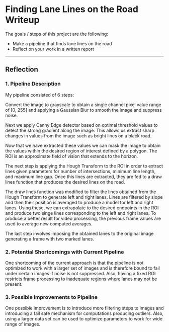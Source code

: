 # **Finding Lane Lines on the Road Writeup**

The goals / steps of this project are the following:
* Make a pipeline that finds lane lines on the road
* Reflect on your work in a written report

[original]: /test_images/solidWhiteRight.jpg
---

## Reflection

### 1. Pipeline Description

My pipeline consisted of 6 steps:

Convert the image to grayscale to obtain a single channel pixel value range of [0, 255] and applying a Gaussian Blur to smooth the image and suppress noise.

[Gaussian Blur]: /test_images_output/blur.jpg

Next we apply Canny Edge detector based on optimal threshold values to detect the strong gradient along the image. This allows us extract sharp changes in values from the image such as bright lines on a black road.

[Canny]: /test_images_output/canny.jpg

Now that we have extracted these values we can mask the image to obtain the values within the desired region of interest defined by a polygon. The ROI is an approximate field of vision that extends to the horizon.

[ROI]: /test_images_output/region.jpg

The next step is applying the Hough Transform to the ROI in order to extract lines given parameters for number of intersections, minimum line length, and maximum line gap. Once this lines are extracted, they are fed to a draw lines function that produces the desired lines on the road.

[Hough]: ./test_images_output/hough_lines.jpg

The draw lines function was modified to filter the lines obtained from the Hough Transform to generate left and right lanes. Lines are filtered by slope and then their position is averaged to produce a model for left and right lanes. Using these, we can extrapolate to the desired endpoints in the ROI and produce two singe lines corresponding to the left and right lanes. To produce a better result for video processing, the previous frame values are used to average new computed averages.

[Weighted]: /test_images_output/weighted.jpg

The last step involves imposing the obtained lanes to the original image generating a frame with two marked lanes.

[Averaging]: /test_images_output/solidWhiteRight.jpg

### 2. Potential Shortcomings with Current Pipeline


One shortcoming of the current approach is that the pipeline is not optimized to work with a larger set of images and is therefore bound to fail under certain images if noise is not suppressed. Also, having a fixed ROI restricts frame processing to inadequate regions where lanes may not be present.  

### 3. Possible Improvements to Pipeline

One possible improvement is to introduce more filtering steps to images and introducing a fail safe mechanism for computations producing outliers. Also, using a larger data set can be used to optimize parameters to work for wide range of images.

